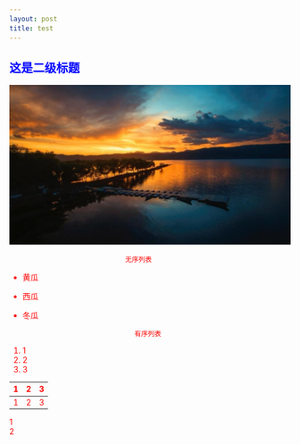```yaml
---
layout: post  
title: test  
---
```


<font color = blue>  

## 这是二级标题  

![](/images/blog/10-27.jpg)  

<font color = red>  

                                 无序列表  

* 黄瓜  
* 西瓜  
* 冬瓜  

                                  有序列表  

1. 1  
2. 2  
3. 3  



1|2|3  
:---:|:---:|:---:  
1|2|3  
1  
2  


